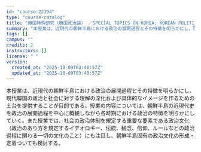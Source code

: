 ```yaml
---
id: "course:22394"
type: "course-catalog"
title: "韓国特殊研究（韓国政治論） ／SPECIAL TOPICS ON KOREA: KOREAN POLITICS"
summary: "本授業は、近現代の朝鮮半島における政治の展開過程とその特徴を明らかにし、現代韓国の政治と社会に対する理解の深化および具体的なイメージを作るための土台を提供することが目的である。授業の内容については、朝鮮半島の近現代史を政治の展開過程を中心に…"
tags: []
campus: ""
credits: 2
instructors: []
license: " "
version:
  created_at: "2025-10-09T03:48:57Z"
  updated_at: "2025-10-09T03:48:57Z"
---
```


本授業は、近現代の朝鮮半島における政治の展開過程とその特徴を明らかにし、現代韓国の政治と社会に対する理解の深化および具体的なイメージを作るための土台を提供することが目的である。授業の内容については、朝鮮半島の近現代史を政治の展開過程を中心に概観しながら各時期における政治の特徴を明らかにしていく。また授業では、社会の政治体制を規定する重要な要素である政治文化（政治のあり方を規定するイデオロギー、伝統、観念、信仰、ルールなどの政治過程に関わる一切の文化のこと）にも注目し、朝鮮半島固有の政治文化の形成・定着ついても検討する。
